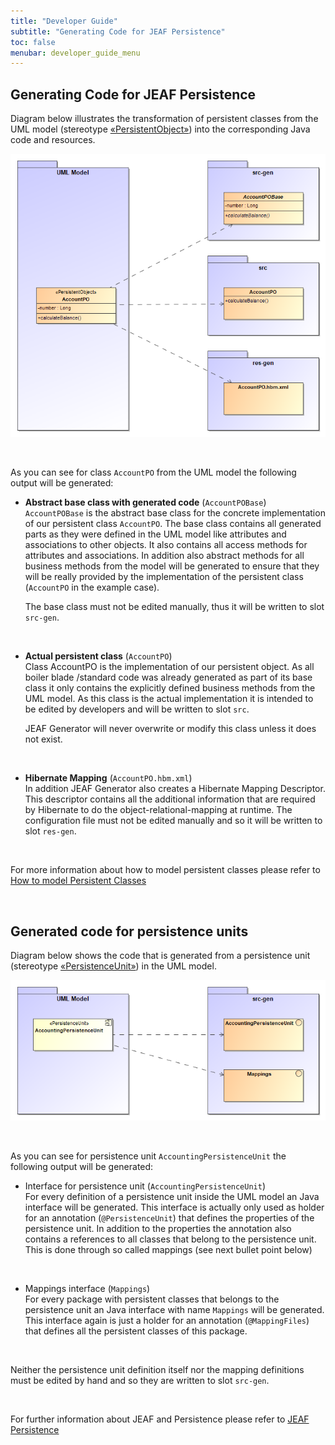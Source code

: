 ```yaml
---
title: "Developer Guide"
subtitle: "Generating Code for JEAF Persistence"
toc: false
menubar: developer_guide_menu
---
```


## Generating Code for JEAF Persistence

Diagram below illustrates the transformation of persistent classes from the UML model (stereotype [«PersistentObject»](https://anaptecs.atlassian.net/wiki/spaces/JEAF/pages/516849793 "/wiki/spaces/JEAF/pages/516849793")) into the corresponding Java code and resources.

![Code for JEAF Persistence](/images/code_for_jeaf_persistence.png)

<br>

As you can see for class `AccountPO` from the UML model the following output will be generated:<br>

- **Abstract base class with generated code** (`AccountPOBase`)  
  `AccountPOBase` is the abstract base class for the concrete implementation of our persistent class `AccountPO`. The base class contains all generated parts as they were defined in the UML model like attributes and associations to other objects. It also contains all access methods for attributes and associations. In addition also abstract methods for all business methods from the model will be generated to ensure that they will be really provided by the implementation of the persistent class (`AccountPO` in the example case).
  
  The base class must not be edited manually, thus it will be written to slot `src-gen`.  

<br>

- **Actual persistent class** (`AccountPO`)  
  Class AccountPO is the implementation of our persistent object. As all boiler blade /standard code was already generated as part of its base class it only contains the explicitly defined business methods from the UML model. As this class is the actual implementation it is intended to be edited by developers and will be written to slot `src`.
  
  JEAF Generator will never overwrite or modify this class unless it does not exist.  

<br>

- **Hibernate Mapping** (`AccountPO.hbm.xml`)  
  In addition JEAF Generator also creates a Hibernate Mapping Descriptor. This descriptor contains all the additional information that are required by Hibernate to do the object-relational-mapping at runtime. The configuration file must not be edited manually and so it will be written to slot `res-gen`.

<br>

For more information about how to model persistent classes please refer to [How to model Persistent Classes](/uml-modeling-guide/how-to-model-jeaf-persistence)

<br>

## Generated code for persistence units

Diagram below shows the code that is generated from a persistence unit (stereotype [«PersistenceUnit»](https://anaptecs.atlassian.net/wiki/spaces/JEAF/pages/529137750 "/wiki/spaces/JEAF/pages/529137750")) in the UML model.

![Code for JEAF Persistence](/images/code_for_persistence_unit.png)

<br>

As you can see for persistence unit `AccountingPersistenceUnit` the following output will be generated:<br>

- Interface for persistence unit (`AccountingPersistenceUnit`)  
  For every definition of a persistence unit inside the UML model an Java interface will be generated. This interface is actually only used as holder for an annotation (`@PersistenceUnit`) that defines the properties of the persistence unit. In addition to the properties the annotation also contains a references to all classes that belong to the persistence unit. This is done through so called mappings (see next bullet point below)  

<br>

- Mappings interface (`Mappings`)  
  For every package with persistent classes that belongs to the persistence unit an Java interface with name `Mappings` will be generated. This interface again is just a holder for an annotation (`@MappingFiles`) that defines all the persistent classes of this package.

<br>

Neither the persistence unit definition itself nor the mapping definitions must be edited by hand and so they are written to slot `src-gen`.

<br>

For further information about JEAF and Persistence please refer to [JEAF Persistence](https://anaptecs.atlassian.net/wiki/spaces/JEAF/pages/546209865 "https://anaptecs.atlassian.net/wiki/spaces/JEAF/pages/546209865")
